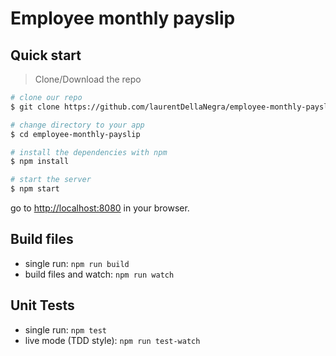 # Employee monthly payslip

## Quick start

> Clone/Download the repo

```bash
# clone our repo
$ git clone https://github.com/laurentDellaNegra/employee-monthly-payslip.git

# change directory to your app
$ cd employee-monthly-payslip

# install the dependencies with npm
$ npm install

# start the server
$ npm start
```

go to [http://localhost:8080](http://localhost:8080) in your browser.


## Build files

* single run: `npm run build`
* build files and watch: `npm run watch`

## Unit Tests

* single run: `npm test`
* live mode (TDD style): `npm run test-watch`
